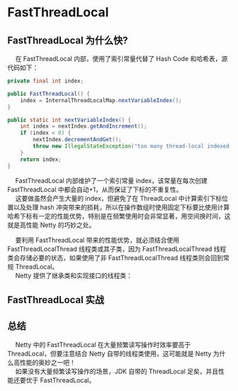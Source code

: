 

# FastThreadLocal  
<!--
https://cloud.tencent.com/developer/article/1877813

https://blog.csdn.net/w13485673086/article/details/106529908

 FastThreadLocal 是什么鬼？吊打 ThreadLocal 的存在！！ 
 https://mp.weixin.qq.com/s/aItosqUu1aMvWqJ2ZMqy5Q
-->



## FastThreadLocal 为什么快?  
&emsp; 在 FastThreadLocal 内部，使用了索引常量代替了 Hash Code 和哈希表，源代码如下：  

```java
private final int index;

public FastThreadLocal() {
    index = InternalThreadLocalMap.nextVariableIndex();
}
```

```java
public static int nextVariableIndex() {
    int index = nextIndex.getAndIncrement();
    if (index < 0) {
        nextIndex.decrementAndGet();
        throw new IllegalStateException("too many thread-local indexed variables");
    }
    return index;
}
```
&emsp; FastThreadLocal 内部维护了一个索引常量 index，该常量在每次创建 FastThreadLocal 中都会自动+1，从而保证了下标的不重复性。  
&emsp; 这要做虽然会产生大量的 index，但避免了在 ThreadLocal  中计算索引下标位置以及处理 hash 冲突带来的损耗，所以在操作数组时使用固定下标要比使用计算哈希下标有一定的性能优势，特别是在频繁使用时会非常显著，用空间换时间，这就是高性能 Netty 的巧妙之处。  



&emsp; 要利用 FastThreadLocal 带来的性能优势，就必须结合使用 FastThreadLocalThread 线程类或其子类，因为 FastThreadLocalThread 线程类会存储必要的状态，如果使用了非 FastThreadLocalThread 线程类则会回到常规 ThreadLocal。  
&emsp; Netty 提供了继承类和实现接口的线程类：  




## FastThreadLocal 实战  


## 总结  
&emsp; Netty 中的 FastThreadLocal 在大量频繁读写操作时效率要高于 ThreadLocal，但要注意结合 Netty 自带的线程类使用，这可能就是 Netty 为什么高性能的奥妙之一吧！  
&emsp; 如果没有大量频繁读写操作的场景，JDK 自带的 ThreadLocal 足矣，并且性能还要优于 FastThreadLocal。  

